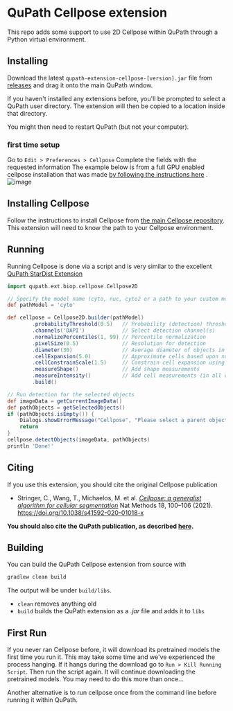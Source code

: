 # QuPath Cellpose extension

This repo adds some support to use 2D Cellpose within QuPath through a Python virtual environment.

## Installing

Download the latest `qupath-extension-cellpose-[version].jar` file
from [releases](https://github.com/biop/qupath-extension-cellpose/releases) and drag it onto the main QuPath window.

If you haven't installed any extensions before, you'll be prompted to select a QuPath user directory. The extension will
then be copied to a location inside that directory.

You might then need to restart QuPath (but not your computer).

### first time setup

Go to `Edit > Preferences > Cellpose`
Complete the fields with the requested information The example below is from a full GPU enabled cellpose installation
that was
made [by following the instructions here](https://c4science.ch/w/bioimaging_and_optics_platform_biop/computers-servers/software/gpu-deep-learning/python-venv/#cellpose)
.
![image](https://user-images.githubusercontent.com/319932/137691866-2e15d4b5-526c-4360-9d1d-710bb285fd09.png)

## Installing Cellpose

Follow the instructions to install Cellpose from [the main Cellpose repository](https://github.com/mouseland/cellpose).
This extension will need to know the path to your Cellpose environment.

## Running

Running Cellpose is done via a script and is very similar to the
excellent [QuPath StarDist Extension](https://github.com/qupath/qupath-extension-stardist)

```groovy
import qupath.ext.biop.cellpose.Cellpose2D

// Specify the model name (cyto, nuc, cyto2 or a path to your custom model)
def pathModel = 'cyto'

def cellpose = Cellpose2D.builder(pathModel)
        .probabilityThreshold(0.5)   // Probability (detection) threshold
        .channels('DAPI')            // Select detection channel(s)
        .normalizePercentiles(1, 99) // Percentile normalization
        .pixelSize(0.5)              // Resolution for detection
        .diameter(30)                // Average diameter of objects in px (at the requested pixel sie)
        .cellExpansion(5.0)          // Approximate cells based upon nucleus expansion
        .cellConstrainScale(1.5)     // Constrain cell expansion using nucleus size
        .measureShape()              // Add shape measurements
        .measureIntensity()          // Add cell measurements (in all compartments)
        .build()

// Run detection for the selected objects
def imageData = getCurrentImageData()
def pathObjects = getSelectedObjects()
if (pathObjects.isEmpty()) {
    Dialogs.showErrorMessage("Cellpose", "Please select a parent object!")
    return
}
cellpose.detectObjects(imageData, pathObjects)
println 'Done!'
```

## Citing

If you use this extension, you should cite the original Cellpose publication

- Stringer, C., Wang, T., Michaelos, M. et al.
  [*Cellpose: a generalist algorithm for cellular segmentation*](https://arxiv.org/abs/1806.03535)
  Nat Methods 18, 100–106 (2021). https://doi.org/10.1038/s41592-020-01018-x

**You should also cite the QuPath publication, as
described [here](https://qupath.readthedocs.io/en/stable/docs/intro/citing.html).**

## Building

You can build the QuPath Cellpose extension from source with

```bash
gradlew clean build
```

The output will be under `build/libs`.

* `clean` removes anything old
* `build` builds the QuPath extension as a *.jar* file and adds it to `libs`

## First Run

If you never ran Cellpose before, it will download its pretrained models the first time you run it. This may take some
time and we've experienced the process hanging. If it hangs during the download go to `Run > Kill Running Script`. Then
run the script again. It will continue downloading the pretrained models. You may need to do this more than once...

Another alternative is to run cellpose once from the command line before running it within QuPath. 
